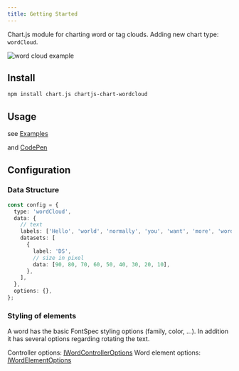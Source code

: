 ```yaml
---
title: Getting Started
---
```


Chart.js module for charting word or tag clouds. Adding new chart type: `wordCloud`.

![word cloud example](https://user-images.githubusercontent.com/4129778/88903326-cbb55a80-d253-11ea-9fb3-ecca1e1ef67f.png)

## Install

```sh
npm install chart.js chartjs-chart-wordcloud
```

## Usage

see [Examples](./examples/)

and [CodePen](https://codepen.io/sgratzl/pen/WNwzYgy)

## Configuration

### Data Structure

```ts
const config = {
  type: 'wordCloud',
  data: {
    // text
    labels: ['Hello', 'world', 'normally', 'you', 'want', 'more', 'words', 'than', 'this'],
    datasets: [
      {
        label: 'DS',
        // size in pixel
        data: [90, 80, 70, 60, 50, 40, 30, 20, 10],
      },
    ],
  },
  options: {},
};
```

### Styling of elements

A word has the basic FontSpec styling options (family, color, ...). In addition it has several options regarding rotating the text.

Controller options: [IWordControllerOptions](/api/interfaces/interface.IWordCloudControllerDatasetOptions.html)
Word element options: [IWordElementOptions](/api/interfaces/interface.IWordElementOptions.html)
